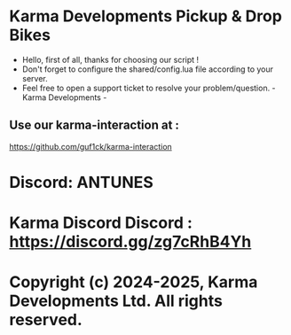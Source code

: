 # Karma Developments Pickup & Drop Bikes 

- Hello, first of all, thanks for choosing our script !
- Don't forget to configure the shared/config.lua file according to your server.
- Feel free to open a support ticket to resolve your problem/question. - Karma Developments -


## Use our karma-interaction at : 

https://github.com/guf1ck/karma-interaction


# Discord: ANTUNES
# Karma Discord Discord : https://discord.gg/zg7cRhB4Yh
# Copyright (c) 2024-2025, Karma Developments Ltd. All rights reserved.